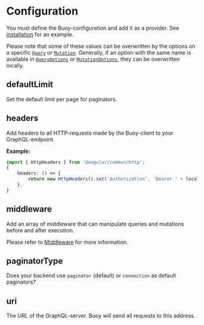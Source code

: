 # Configuration
You must define the Buoy-configuration and add it as a provider. See [installation](installation.md#include-in-your-project) for an example.

Please note that some of these values can be overwritten by the options on a
specific [`Query`](../api-reference/query.md) or [`Mutation`](../api-reference/mutation.md).
Generally, if an option with the same name is available in
[`QueryOptions`](../api-reference/query.md#options) or
[`MutationOptions`](../api-reference/mutation.md#options), they can be overwritten locally.


## defaultLimit
Set the default limit per page for paginators.


## headers
Add headers to all HTTP-requests made by the Buoy-client to your GraphQL-endpoint.

**Example:**
```ts
import { HttpHeaders } from '@angular/common/http';
{
    headers: () => {
        return new HttpHeaders().set('Authorization', 'Bearer ' + localStorage.getItem('token'));
    },
}
```


## middleware
Add an array of middleware that can manipulate queries and mutations before and after execution.

Please refer to [Middleware](../features/middleware.md) for more information.


## paginatorType
Does your backend use `paginator` (default) or `connection` as default paginators?


## uri
The URL of the GraphQL-server. Buoy will send all requests to this address.


<!--## Extensions

### extensions
// TODO (WIP)


## Subscriptions

### subscriptions
// TODO (WIP)

-->


